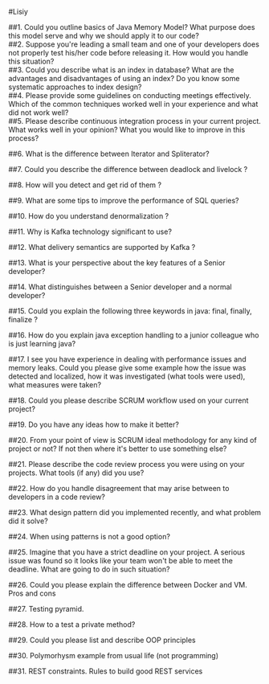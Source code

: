 #Lisiy
    
##1. Could you outline basics of Java Memory Model? What purpose does this model serve and why we should apply it to our code?
​  
##2. Suppose you're leading a small team and one of your developers does not properly test his/her code before releasing it. How would you handle this situation?
​    
##3. Could you describe what is an index in database? What are the advantages and disadvantages of using an index? Do you know some systematic approaches to index design?
​    
##4. Please provide some guidelines on conducting meetings effectively. Which of the common techniques worked well in your experience and what did not work well?
​    
##5. Please describe continuous integration process in your current project. What works well in your opinion? What you would like to improve in this process?
   
##6. What is the difference between Iterator and Spliterator?

##7. Could you describe the difference between deadlock and livelock ?

##8. How will you detect and get rid of them ?

##9. What are some tips to improve the performance of SQL queries?

##10. How do you understand denormalization ?

##11. Why is Kafka technology significant to use?

##12. What delivery semantics are supported by Kafka ?

##13. What is your perspective about the key features of a Senior developer?

##14. What distinguishes between a Senior developer and a normal developer?

##15. Could you explain the following three keywords in java: final, finally, finalize ? 

##16. How do you explain java exception handling to a junior colleague who is just learning java?

##17. I see you have experience in dealing with performance issues and memory leaks. Could you please give some example how the issue was detected and localized, how it was investigated (what tools were used), what measures were taken?

##18. Could you please describe SCRUM workflow used on your current project?

##19. Do you have any ideas how to make it better? 

##20. From your point of view is SCRUM ideal methodology for any kind of project or not? If not then where it's better to use something else?

##21. Please describe the code review process you were using on your projects. What tools (if any) did you use? 

##22. How do you handle disagreement that may arise between to developers in a code review?

##23. What design pattern did you implemented recently, and what problem did it solve? 

##24. When using patterns is not a good option?

##25. Imagine that you have a strict deadline on your project. A serious issue was found so it looks like your team won't be able to meet the deadline. What are going to do in such situation?

##26. Could you please explain the difference between Docker and VM. Pros and cons

##27. Testing pyramid.

##28. How to a test a private method?
    
##29. Could you please list and describe OOP principles
    
##30. Polymorhysm example from usual life (not programming)
  
##31. REST constraints. Rules to build good REST services
